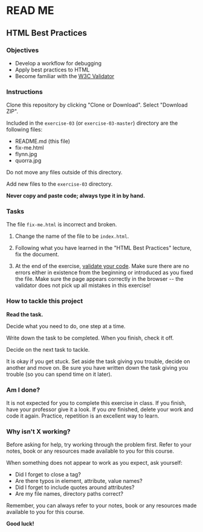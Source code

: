 # READ ME

## HTML Best Practices


### Objectives

- Develop a workflow for debugging
- Apply best practices to HTML
- Become familiar with the [W3C Validator](http://validator.w3.org)


### Instructions

Clone this repository by clicking "Clone or Download". Select "Download ZIP".

Included in the `exercise-03` (or `exercise-03-master`) directory are the following files:

- README.md (this file)
- fix-me.html
- flynn.jpg
- quorra.jpg

Do not move any files outside of this directory.

Add new files to the `exercise-03` directory.

**Never copy and paste code; always type it in by hand.**


### Tasks

The file `fix-me.html` is incorrect and broken.

1. Change the name of the file to be `index.html`.

2. Following what you have learned in the "HTML Best Practices" lecture, fix the document.

3. At the end of the exercise, [validate your code](http://validator.w3.org). Make sure there are no errors either in existence from the beginning or introduced as you fixed the file. Make sure the page appears correctly in the browser -- the validator does not pick up all mistakes in this exercise!


### How to tackle this project

**Read the task.**

Decide what you need to do, one step at a time.

Write down the task to be completed. When you finish, check it off.

Decide on the next task to tackle.

It is okay if you get stuck. Set aside the task giving you trouble, decide on another and move on. Be sure you have written down the task giving you trouble (so you can spend time on it later).


### Am I done?

It is not expected for you to complete this exercise in class. If you finish, have your professor give it a look. If you *are* finished, delete your work and code it again. Practice, repetition is an excellent way to learn.


### Why isn't X working?

Before asking for help, try working through the problem first. Refer to your notes, book or any resources made available to you for this course.

When something does not appear to work as you expect, ask yourself:

  - Did I forget to close a tag?
  - Are there typos in element, attribute, value names?
  - Did I forget to include quotes around attributes?
  - Are my file names, directory paths correct?

Remember, you can always refer to your notes, book or any resources made available to you for this course.

**Good luck!**
